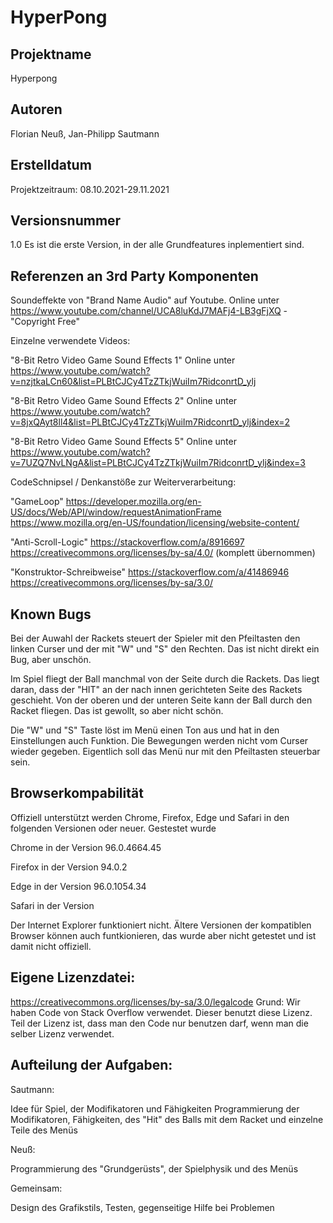 # HyperPong
## Projektname
Hyperpong
## Autoren
Florian Neuß, Jan-Philipp Sautmann
## Erstelldatum
Projektzeitraum: 08.10.2021-29.11.2021
## Versionsnummer
1.0 Es ist die erste Version, in der alle Grundfeatures inplementiert sind.
## Referenzen an 3rd Party Komponenten
Soundeffekte von "Brand Name Audio" auf Youtube. Online unter https://www.youtube.com/channel/UCA8luKdJ7MAFj4-LB3gFjXQ - "Copyright Free"

Einzelne verwendete Videos:

"8-Bit Retro Video Game Sound Effects 1" Online unter https://www.youtube.com/watch?v=nzjtkaLCn60&list=PLBtCJCy4TzZTkjWuiIm7RidconrtD_ylj

"8-Bit Retro Video Game Sound Effects 2" Online unter https://www.youtube.com/watch?v=8jxQAyt8ll4&list=PLBtCJCy4TzZTkjWuiIm7RidconrtD_ylj&index=2

"8-Bit Retro Video Game Sound Effects 5" Online unter https://www.youtube.com/watch?v=7UZQ7NvLNgA&list=PLBtCJCy4TzZTkjWuiIm7RidconrtD_ylj&index=3

CodeSchnipsel / Denkanstöße zur Weiterverarbeitung:

"GameLoop" https://developer.mozilla.org/en-US/docs/Web/API/window/requestAnimationFrame https://www.mozilla.org/en-US/foundation/licensing/website-content/

"Anti-Scroll-Logic" https://stackoverflow.com/a/8916697 https://creativecommons.org/licenses/by-sa/4.0/ (komplett übernommen)

"Konstruktor-Schreibweise" https://stackoverflow.com/a/41486946 https://creativecommons.org/licenses/by-sa/3.0/

## Known Bugs
Bei der Auwahl der Rackets steuert der Spieler mit den Pfeiltasten den linken Curser und der mit "W" und "S" den Rechten. Das ist nicht direkt ein Bug, aber unschön.

Im Spiel fliegt der Ball manchmal von der Seite durch die Rackets. Das liegt daran, dass der "HIT" an der nach innen gerichteten Seite des Rackets geschieht. Von der oberen und der unteren Seite kann der Ball durch den Racket fliegen. Das ist gewollt, so aber nicht schön.

Die "W" und "S" Taste löst im Menü einen Ton aus und hat in den Einstellungen auch Funktion. Die Bewegungen werden nicht vom Curser wieder gegeben. Eigentlich soll das Menü nur mit den Pfeiltasten steuerbar sein.
## Browserkompabilität
Offiziell unterstützt werden Chrome, Firefox, Edge und Safari in den folgenden Versionen oder neuer.
Gestestet wurde 

Chrome in der Version 96.0.4664.45

Firefox in der Version 94.0.2

Edge in der Version 96.0.1054.34

Safari in der Version

Der Internet Explorer funktioniert nicht.
Ältere Versionen der kompatiblen Browser können auch funtkionieren, das wurde aber nicht getestet und ist damit nicht offiziell. 

## Eigene Lizenzdatei:
https://creativecommons.org/licenses/by-sa/3.0/legalcode
Grund: Wir haben Code von Stack Overflow verwendet. Dieser benutzt diese Lizenz. Teil der Lizenz ist, dass man den Code nur benutzen darf, wenn man die selber Lizenz verwendet.

## Aufteilung der Aufgaben:
Sautmann: 

Idee für Spiel, der Modifikatoren und Fähigkeiten
Programmierung der Modifikatoren, Fähigkeiten, des "Hit" des Balls mit dem Racket und einzelne Teile des Menüs

Neuß: 

Programmierung des "Grundgerüsts", der Spielphysik und des Menüs

Gemeinsam:

Design des Grafikstils, Testen, gegenseitige Hilfe bei Problemen
